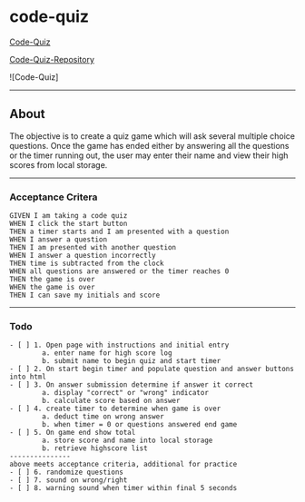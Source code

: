 # code-quiz

[Code-Quiz](https://jtdprogramming.github.io/code-quiz/)

[Code-Quiz-Repository](https://github.com/jtdprogramming/code-quiz)

![Code-Quiz]
* * *

## About

The objective is to create a quiz game which will ask several multiple choice questions. Once the game has ended either by answering all the questions or the timer running out, the user may enter their name and view their high scores from local storage.

* * *

### Acceptance Critera
```
GIVEN I am taking a code quiz
WHEN I click the start button
THEN a timer starts and I am presented with a question
WHEN I answer a question
THEN I am presented with another question
WHEN I answer a question incorrectly
THEN time is subtracted from the clock
WHEN all questions are answered or the timer reaches 0
THEN the game is over
WHEN the game is over
THEN I can save my initials and score
```
* * *

### Todo
```
- [ ] 1. Open page with instructions and initial entry
        a. enter name for high score log
        b. submit name to begin quiz and start timer
- [ ] 2. On start begin timer and populate question and answer buttons into html 
- [ ] 3. On answer submission determine if answer it correct 
        a. display "correct" or "wrong" indicator 
        b. calculate score based on answer
- [ ] 4. create timer to determine when game is over
        a. deduct time on wrong answer
        b. when timer = 0 or questions answered end game
- [ ] 5. On game end show total
        a. store score and name into local storage
        b. retrieve highscore list
---------------
above meets acceptance criteria, additional for practice
- [ ] 6. randomize questions
- [ ] 7. sound on wrong/right
- [ ] 8. warning sound when timer within final 5 seconds